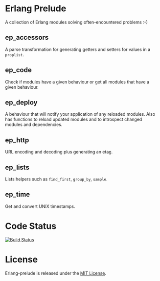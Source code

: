 # Erlang Prelude

A collection of Erlang modules solving often-encountered problems :-)

## ep_accessors

A parse transformation for generating getters and setters for values in
a `proplist`.

## ep_code

Check if modules have a given behaviour or get all modules that have a given
behaviour.

## ep_deploy

A behaviour that will notify your application of any reloaded modules. Also has
functions to reload updated modules and to introspect changed modules and
dependencies.

## ep_http

URL encoding and decoding plus generating an etag.

## ep_lists

Lists helpers such as `find_first`, `group_by`, `sample`.

## ep_time

Get and convert UNIX timestamps.

# Code Status

[![Build Status](https://api.travis-ci.org/wooga/erlang-prelude.svg?branch=master)](https://travis-ci.org/wooga/erlang-prelude)

# License

Erlang-prelude is released under the [MIT License](http://www.opensource.org/licenses/MIT).
